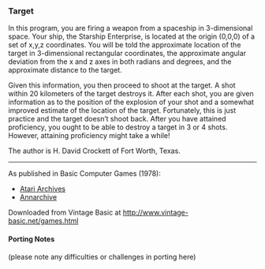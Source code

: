 ### Target

In this program, you are firing a weapon from a spaceship in 3-dimensional space. Your ship, the Starship Enterprise, is located at the origin (0,0,0) of a set of x,y,z coordinates. You will be told the approximate location of the target in 3-dimensional rectangular coordinates, the approximate angular deviation from the x and z axes in both radians and degrees, and the approximate distance to the target.

Given this information, you then proceed to shoot at the target. A shot within 20 kilometers of the target destroys it. After each shot, you are given information as to the position of the explosion of your shot and a somewhat improved estimate of the location of the target. Fortunately, this is just practice and the target doesn’t shoot back. After you have attained proficiency, you ought to be able to destroy a target in 3 or 4 shots. However, attaining proficiency might take a while!

The author is H. David Crockett of Fort Worth, Texas.

---

As published in Basic Computer Games (1978):
- [Atari Archives](https://www.atariarchives.org/basicgames/showpage.php?page=165)
- [Annarchive](https://annarchive.com/files/Basic_Computer_Games_Microcomputer_Edition.pdf#page=180)

Downloaded from Vintage Basic at
http://www.vintage-basic.net/games.html


#### Porting Notes

(please note any difficulties or challenges in porting here)
